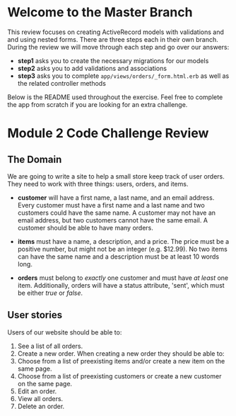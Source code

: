 # Welcome to the Master Branch

This review focuses on creating ActiveRecord models with validations and and using nested forms. There are three steps each in their own branch. During the review we will move through each step and go over our answers:

* **step1** asks you to create the necessary migrations for our models
* **step2** asks you to add validations and associations
* **step3** asks you to complete `app/views/orders/_form.html.erb` as well as the related controller methods

Below is the README used throughout the exercise. Feel free to complete the app from scratch if you are looking for an extra challenge.

# Module 2 Code Challenge Review

## The Domain

We are going to write a site to help a small store keep track of user orders. They need to work with three things: users, orders, and items.

* **customer** will have a first name, a last name, and an email address. Every customer must have a first name and a last name and two customers could have the same name. A customer may not have an email address, but two customers cannot have the same email. A customer should be able to have many orders.

* **items** must have a name, a description, and a price. The price must be a positive number, but might not be an integer (e.g. $12.99). No two items can have the same name and a description must be at least 10 words long.

* **orders** must belong to *exactly* one customer and must have *at least* one item. Additionally, orders will have a status attribute, 'sent', which must be either *true* or *false*.

## User stories

Users of our website should be able to:

1. See a list of all orders.
2. Create a new order. When creating a new order they should be able to:
  1. Choose from a list of preexisting items and/or create a new item on the same page.
  2. Choose from a list of preexisting customers or create a new customer on the same page.
3. Edit an order.
4. View all orders.
5. Delete an order.
